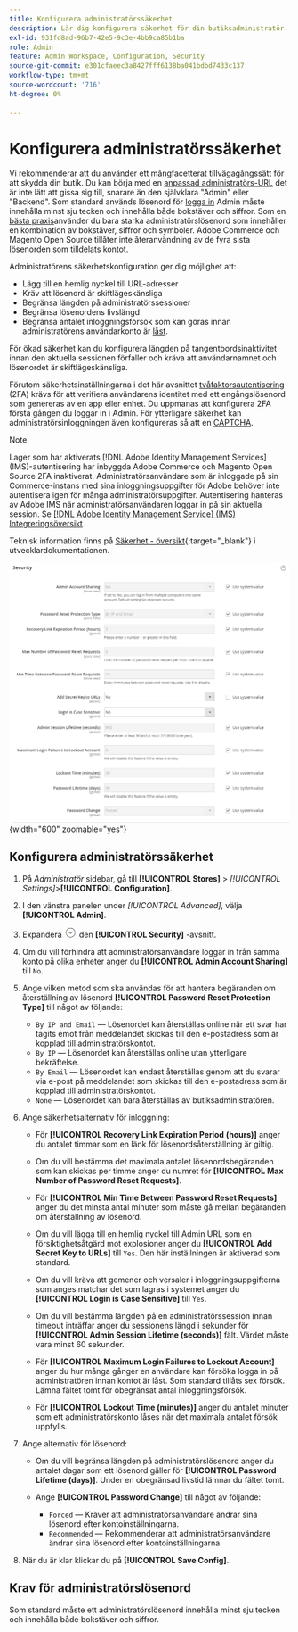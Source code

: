 ```yaml
---
title: Konfigurera administratörssäkerhet
description: Lär dig konfigurera säkerhet för din butiksadministratör.
exl-id: 931fd8ad-96b7-42e5-9c3e-4bb9ca85b1ba
role: Admin
feature: Admin Workspace, Configuration, Security
source-git-commit: e301cfaeec3a8427fff6138ba041bdbd7433c137
workflow-type: tm+mt
source-wordcount: '716'
ht-degree: 0%

---
```


# Konfigurera administratörssäkerhet

Vi rekommenderar att du använder ett mångfacetterat tillvägagångssätt för att skydda din butik. Du kan börja med en [anpassad administratörs-URL](../stores-purchase/store-urls.md#use-a-custom-admin-url) det är inte lätt att gissa sig till, snarare än den självklara &quot;Admin&quot; eller &quot;Backend&quot;. Som standard används lösenord för [logga in](../getting-started/admin-signin.md) Admin måste innehålla minst sju tecken och innehålla både bokstäver och siffror. Som en [bästa praxis](https://experienceleague.adobe.com/docs/commerce-operations/implementation-playbook/best-practices/launch/security-best-practices.html)använder du bara starka administratörslösenord som innehåller en kombination av bokstäver, siffror och symboler. Adobe Commerce och Magento Open Source tillåter inte återanvändning av de fyra sista lösenorden som tilldelats kontot.

Administratörens säkerhetskonfiguration ger dig möjlighet att:

- Lägg till en hemlig nyckel till URL-adresser
- Kräv att lösenord är skiftlägeskänsliga
- Begränsa längden på administratörssessioner
- Begränsa lösenordens livslängd
- Begränsa antalet inloggningsförsök som kan göras innan administratörens användarkonto är [låst](permissions-users-all.md#locked-users).

För ökad säkerhet kan du konfigurera längden på tangentbordsinaktivitet innan den aktuella sessionen förfaller och kräva att användarnamnet och lösenordet är skiftlägeskänsliga.

Förutom säkerhetsinställningarna i det här avsnittet [tvåfaktorsautentisering](security-two-factor-authentication.md) (2FA) krävs för att verifiera användarens identitet med ett engångslösenord som genereras av en app eller enhet. Du uppmanas att konfigurera 2FA första gången du loggar in i Admin. För ytterligare säkerhet kan administratörsinloggningen även konfigureras så att en [CAPTCHA](security-captcha.md).

>[!NOTE]
>
>Lager som har aktiverats [!DNL Adobe Identity Management Services] (IMS)-autentisering har inbyggda Adobe Commerce och Magento Open Source 2FA inaktiverat. Administratörsanvändare som är inloggade på sin Commerce-instans med sina inloggningsuppgifter för Adobe behöver inte autentisera igen för många administratörsuppgifter. Autentisering hanteras av Adobe IMS när administratörsanvändaren loggar in på sin aktuella session. Se [[!DNL Adobe Identity Management Service] (IMS) Integreringsöversikt](../getting-started/adobe-ims-integration-overview.md).

Teknisk information finns på [Säkerhet - översikt](https://developer.adobe.com/commerce/php/architecture/basics/security/){:target=&quot;_blank&quot;} i utvecklardokumentationen.

![Administratörssäkerhet](../configuration-reference/advanced/assets/admin-security.png){width="600" zoomable="yes"}

## Konfigurera administratörssäkerhet

1. På _Administratör_ sidebar, gå till **[!UICONTROL Stores]** > _[!UICONTROL Settings]_>**[!UICONTROL Configuration]**.

1. I den vänstra panelen under _[!UICONTROL Advanced]_, välja **[!UICONTROL Admin]**.

1. Expandera ![Expansionsväljare](../assets/icon-display-expand.png) den **[!UICONTROL Security]** -avsnitt.

1. Om du vill förhindra att administratörsanvändare loggar in från samma konto på olika enheter anger du **[!UICONTROL Admin Account Sharing]** till `No`.

1. Ange vilken metod som ska användas för att hantera begäranden om återställning av lösenord **[!UICONTROL Password Reset Protection Type]** till något av följande:

   - `By IP and Email` — Lösenordet kan återställas online när ett svar har tagits emot från meddelandet skickas till den e-postadress som är kopplad till administratörskontot.
   - `By IP` — Lösenordet kan återställas online utan ytterligare bekräftelse.
   - `By Email` — Lösenordet kan endast återställas genom att du svarar via e-post på meddelandet som skickas till den e-postadress som är kopplad till administratörskontot.
   - `None` — Lösenordet kan bara återställas av butiksadministratören.

1. Ange säkerhetsalternativ för inloggning:

   - För **[!UICONTROL Recovery Link Expiration Period (hours)]** anger du antalet timmar som en länk för lösenordsåterställning är giltig.

   - Om du vill bestämma det maximala antalet lösenordsbegäranden som kan skickas per timme anger du numret för **[!UICONTROL Max Number of Password Reset Requests]**.

   - För **[!UICONTROL Min Time Between Password Reset Requests]** anger du det minsta antal minuter som måste gå mellan begäranden om återställning av lösenord.

   - Om du vill lägga till en hemlig nyckel till Admin URL som en försiktighetsåtgärd mot explosioner anger du **[!UICONTROL Add Secret Key to URLs]** till `Yes`. Den här inställningen är aktiverad som standard.

   - Om du vill kräva att gemener och versaler i inloggningsuppgifterna som anges matchar det som lagras i systemet anger du **[!UICONTROL Login is Case Sensitive]** till `Yes`.

   - Om du vill bestämma längden på en administratörssession innan timeout inträffar anger du sessionens längd i sekunder för **[!UICONTROL Admin Session Lifetime (seconds)]** fält. Värdet måste vara minst 60 sekunder.

   - För **[!UICONTROL Maximum Login Failures to Lockout Account]** anger du hur många gånger en användare kan försöka logga in på administratören innan kontot är låst. Som standard tillåts sex försök. Lämna fältet tomt för obegränsat antal inloggningsförsök.

   - För **[!UICONTROL Lockout Time (minutes)]** anger du antalet minuter som ett administratörskonto låses när det maximala antalet försök uppfylls.

1. Ange alternativ för lösenord:

   - Om du vill begränsa längden på administratörslösenord anger du antalet dagar som ett lösenord gäller för **[!UICONTROL Password Lifetime (days)]**. Under en obegränsad livstid lämnar du fältet tomt.

   - Ange **[!UICONTROL Password Change]** till något av följande:

      - `Forced` — Kräver att administratörsanvändare ändrar sina lösenord efter kontoinställningarna.
      - `Recommended` — Rekommenderar att administratörsanvändare ändrar sina lösenord efter kontoinställningarna.

1. När du är klar klickar du på **[!UICONTROL Save Config]**.

## Krav för administratörslösenord

Som standard måste ett administratörslösenord innehålla minst sju tecken och innehålla både bokstäver och siffror.
